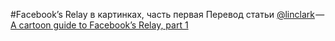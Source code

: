 #Facebook’s Relay в картинках, часть первая
Перевод статьи [@linclark](https://github.com/linclark "@linclark") — [A cartoon guide to Facebook’s Relay, part 1](https://code-cartoons.com/a-cartoon-intro-to-facebook-s-relay-part-1-3ec1a127bca5#.c51v1gtfo "A cartoon guide to Facebook’s Relay, part 1")
